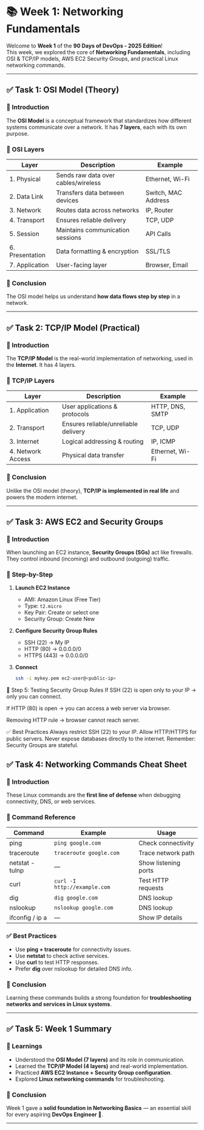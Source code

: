 # 📚 Week 1: Networking Fundamentals

Welcome to **Week 1** of the **90 Days of DevOps - 2025 Edition**!  
This week, we explored the core of **Networking Fundamentals**, including OSI & TCP/IP models, AWS EC2 Security Groups, and practical Linux networking commands.  

---

## ✅ Task 1: OSI Model (Theory)

### 📌 Introduction
The **OSI Model** is a conceptual framework that standardizes how different systems communicate over a network. It has **7 layers**, each with its own purpose.

### 🔹 OSI Layers

| Layer | Description | Example |
|-------|-------------|---------|
| 1. Physical     | Sends raw data over cables/wireless | Ethernet, Wi-Fi |
| 2. Data Link    | Transfers data between devices | Switch, MAC Address |
| 3. Network      | Routes data across networks | IP, Router |
| 4. Transport    | Ensures reliable delivery | TCP, UDP |
| 5. Session      | Maintains communication sessions | API Calls |
| 6. Presentation | Data formatting & encryption | SSL/TLS |
| 7. Application  | User-facing layer | Browser, Email |

### 🎯 Conclusion
The OSI model helps us understand **how data flows step by step** in a network.

---

## ✅ Task 2: TCP/IP Model (Practical)

### 📌 Introduction
The **TCP/IP Model** is the real-world implementation of networking, used in the **Internet**. It has 4 layers.

### 🔹 TCP/IP Layers

| Layer | Description | Example |
|-------|-------------|---------|
| 1. Application | User applications & protocols | HTTP, DNS, SMTP |
| 2. Transport   | Ensures reliable/unreliable delivery | TCP, UDP |
| 3. Internet    | Logical addressing & routing | IP, ICMP |
| 4. Network Access | Physical data transfer | Ethernet, Wi-Fi |

### 🎯 Conclusion
Unlike the OSI model (theory), **TCP/IP is implemented in real life** and powers the modern internet.

---

## ✅ Task 3: AWS EC2 and Security Groups

### 📌 Introduction
When launching an EC2 instance, **Security Groups (SGs)** act like firewalls. They control inbound (incoming) and outbound (outgoing) traffic.

### 🔹 Step-by-Step

1. **Launch EC2 Instance**
   - AMI: Amazon Linux (Free Tier)
   - Type: `t2.micro`
   - Key Pair: Create or select one
   - Security Group: Create New

2. **Configure Security Group Rules**
   - SSH (22) → My IP
   - HTTP (80) → 0.0.0.0/0
   - HTTPS (443) → 0.0.0.0/0

3. **Connect**
   ```bash
   ssh -i mykey.pem ec2-user@<public-ip>
🔹 Step 5: Testing Security Group Rules
If SSH (22) is open only to your IP → only you can connect.

If HTTP (80) is open → you can access a web server via browser.

Removing HTTP rule → browser cannot reach server.

✅ Best Practices
Always restrict SSH (22) to your IP.
Allow HTTP/HTTPS for public servers.
Never expose databases directly to the internet.
Remember: Security Groups are stateful.

## ✅ Task 4: Networking Commands Cheat Sheet

### 📌 Introduction
These Linux commands are the **first line of defense** when debugging connectivity, DNS, or web services.

### 🔹 Command Reference

| Command | Example | Usage |
|---------|---------|-------|
| ping    | `ping google.com` | Check connectivity |
| traceroute | `traceroute google.com` | Trace network path |
| netstat -tulnp | — | Show listening ports |
| curl    | `curl -I http://example.com` | Test HTTP requests |
| dig     | `dig google.com` | DNS lookup |
| nslookup | `nslookup google.com` | DNS lookup |
| ifconfig / ip a | — | Show IP details |

### ✅ Best Practices
- Use **ping + traceroute** for connectivity issues.  
- Use **netstat** to check active services.  
- Use **curl** to test HTTP responses.  
- Prefer **dig** over nslookup for detailed DNS info.  

### 🎯 Conclusion
Learning these commands builds a strong foundation for **troubleshooting networks and services in Linux systems**.

---

## ✅ Task 5: Week 1 Summary

### 📌 Learnings
- Understood the **OSI Model (7 layers)** and its role in communication.  
- Learned the **TCP/IP Model (4 layers)** and real-world implementation.  
- Practiced **AWS EC2 Instance + Security Group configuration**.  
- Explored **Linux networking commands** for troubleshooting.  

### 🎯 Conclusion
Week 1 gave a **solid foundation in Networking Basics** — an essential skill for every aspiring **DevOps Engineer 🚀**.

---

